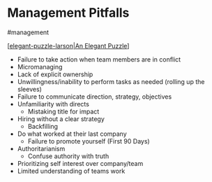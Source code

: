 # Management Pitfalls

#management

[[elegant-puzzle-larson|An Elegant Puzzle]]

- Failure to take action when team members are in conflict
- Micromanaging
- Lack of explicit ownership
- Unwillingness/inability to perform tasks as needed (rolling up the sleeves)
- Failure to communicate direction, strategy, objectives
- Unfamiliarity with directs
  - Mistaking title for impact
- Hiring without a clear strategy
  - Backfilling
- Do what worked at their last company
  - Failure to promote yourself (First 90 Days)
- Authoritarianism
  - Confuse authority with truth
- Prioritizing self interest over company/team
- Limited understanding of teams work

[//begin]: # "Autogenerated link references for markdown compatibility"
[elegant-puzzle-larson|An Elegant Puzzle]: books/elegant-puzzle-larson "Text Notes: An Elegant Puzzle"
[//end]: # "Autogenerated link references"